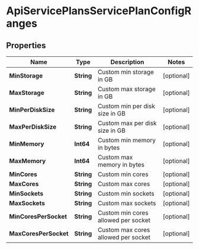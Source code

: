 # ApiServicePlansServicePlanConfigRanges
## Properties

Name | Type | Description | Notes
------------ | ------------- | ------------- | -------------
**MinStorage** | **String** | Custom min storage in GB | [optional] 
**MaxStorage** | **String** | Custom max storage in GB | [optional] 
**MinPerDiskSize** | **String** | Custom min per disk size in GB | [optional] 
**MaxPerDiskSize** | **String** | Custom max per disk size in GB | [optional] 
**MinMemory** | **Int64** | Custom min memory in bytes | [optional] 
**MaxMemory** | **Int64** | Custom max memory in bytes | [optional] 
**MinCores** | **String** | Custom min cores | [optional] 
**MaxCores** | **String** | Custom max cores | [optional] 
**MinSockets** | **String** | Custom min sockets | [optional] 
**MaxSockets** | **String** | Custom max sockets | [optional] 
**MinCoresPerSocket** | **String** | Custom min cores allowed per socket | [optional] 
**MaxCoresPerSocket** | **String** | Custom max cores allowed per socket | [optional] 

## Examples

- Prepare the resource
```powershell
$ApiServicePlansServicePlanConfigRanges = Initialize-PSOpenAPIToolsApiServicePlansServicePlanConfigRanges  -MinStorage null `
 -MaxStorage null `
 -MinPerDiskSize null `
 -MaxPerDiskSize null `
 -MinMemory null `
 -MaxMemory null `
 -MinCores null `
 -MaxCores null `
 -MinSockets null `
 -MaxSockets null `
 -MinCoresPerSocket null `
 -MaxCoresPerSocket null
```

- Convert the resource to JSON
```powershell
$ApiServicePlansServicePlanConfigRanges | ConvertTo-JSON
```

[[Back to Model list]](../README.md#documentation-for-models) [[Back to API list]](../README.md#documentation-for-api-endpoints) [[Back to README]](../README.md)

